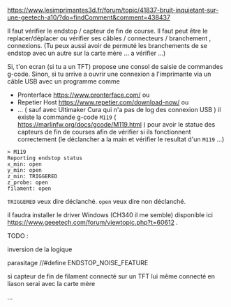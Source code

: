 https://www.lesimprimantes3d.fr/forum/topic/41837-bruit-inquietant-sur-une-geetech-a10/?do=findComment&comment=438437

Il faut vérifier le endstop / capteur de fin de course.
Il faut peut être le replacer/déplacer ou vérifier ses câbles / connecteurs / branchement , connexions. 
(Tu peux aussi avoir de permuté les branchements de se endstop avec un autre sur la carte mère ... a vérifier ...)


Si, t'on ecran (si tu a un TFT) propose une consol de saisie de commandes g-code.
Sinon, si tu arrive a ouvrir une connexion a l'imprimante via un câble USB avec un programme comme 
* Pronterface https://www.pronterface.com/ ou
* Repetier Host https://www.repetier.com/download-now/ ou
* ... ( sauf avec Ultimaker Cura qui n'a pas de log des connexion USB )
il existe la commande g-code `M119` ( https://marlinfw.org/docs/gcode/M119.html ) pour avoir le statue des capteurs de fin de courses 
afin de vérifier si ils fonctionnent correctement (le déclancher a la main et vérifier le resultat d'un `M119` ...)

~~~
> M119
Reporting endstop status
x_min: open
y_min: open
z_min: TRIGGERED
z_probe: open
filament: open
~~~

`TRIGGERED` veux dire déclanché.
`open` veux dire non déclanché.


 il faudra installer le driver Windows (CH340 il me semble) disponible ici https://www.geeetech.com/forum/viewtopic.php?t=60612 .

TODO :

inversion de la logique

parasitage  //#define ENDSTOP_NOISE_FEATURE 

si capteur de fin de filament connecté sur un TFT lui même connecté en liason serai avec la carte mère

...
